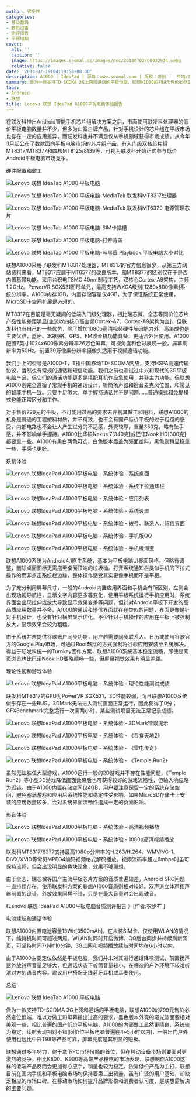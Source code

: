 ```yaml
---
author: 农步祥
categories:
- 移动数码
- 数码设备
- 测评报告
- 平板电脑
cover:
  alt: ''
  caption: ''
  image: https://images.soomal.cc/images/doc/20130702/00032934.webp
  relative: false
date: '2013-07-19T04:19:58+08:00'
description: A1000 | IdeaPad | 源自：www.soomal.com | 版权：原创 |  平均/总评分：07.50/60
summary: 做为一款支持TD-SCDMA 3G上网和通话的平板电脑，联想A1000的799元售价必然定位低端，相比普遍的国产低价平板电脑，内部做工显然更精良，系统较为稳定，续航表现相对不错，屏幕亮度是其明显的短板。
tags:
- Android
- 联想
title: Lenovo 联想 IdeaPad A1000平板电脑体验报告
---
```


在联发科推出Android智能手机芯片组解决方案之后，市面使用联发科处理器的低价平板电脑数量并不少，但多为山寨白牌产品，针对手机设计的芯片组在平板市场也存在一定的应用差异，而联发科也并不满足仅从手机领域获得市场成绩，从今年3月起公布了数款面向平板电脑市场的芯片组产品。有入门级双核芯片组MT8317/MT8377和四核MT8125/8139等，可视为联发科开始正式参与低价Android平板电脑市场竞争。







硬件配置和做工



![Lenovo 联想 IdeaTab A1000 平板电脑](https://images.soomal.cc/images/doc/20130702/00032908_01.webp)



![Lenovo 联想 IdeaTab A1000 平板电脑-MediaTek 联发科MT8317处理器](https://images.soomal.cc/images/doc/20130702/00032925_01.webp)



![Lenovo 联想 IdeaTab A1000 平板电脑-MediaTek 联发科MT6329 电源管理芯片](https://images.soomal.cc/images/doc/20130702/00032926_01.webp)



![Lenovo 联想 IdeaTab A1000 平板电脑-SIM卡插槽](https://images.soomal.cc/images/doc/20130702/00032913_01.webp)



![Lenovo 联想 IdeaTab A1000 平板电脑-打开背盖](https://images.soomal.cc/images/doc/20130702/00032922_01.webp)



![Lenovo 联想 IdeaTab A1000 平板电脑-与黑莓 Playbook 平板电脑大小对比](https://images.soomal.cc/images/doc/20130702/00032917_01.webp)



联想A1000采用了联发科MT8317处理器，MT8317的官方信息很少，从第三方网站资料来看，MT8317应属于MT6577的改良版本，和MT8377的区别仅在于是否内置基带功能。采用台积电TSMC 40nm制程工艺，双核心Cortex-A9架构，主频1.2GHz。PowerVR SGX531图形单元，最高支持WXGA级别[1280x800像素]系统分辨率。A1000内存1GB，内置存储容量仅4GB，为了保证系统正常使用，MicroSD卡空间扩展是必须的。



MT8317在目前是毫无疑问的低端入门级处理器，相比瑞芯微、全志等同价位芯片产品性能差距明显[主流以四核心高主频Cortex-A7、Cortex-A9架构为主]，但联发科也有自己的一些优势，除了增加1080p高清视频硬件解码能力外，高集成也是主要优点，蓝牙、3G网络、GPS、FM收音机功能具备，更适合外出使用。A1000配置7英寸1024x600像素分辨率26万色屏幕，可视角度和色彩表现一般，屏幕刷新率为50Hz。前置30万像素分辨率摄像头适用于视频通话功能。







我们手上的型号是A1000-T，T指中国移动TD-SCDMA网络，支持HSPA高速传输协议，当然也有常规的通话和短信功能。我们之前也测试过中兴和现代的3G平板电脑产品，但它们的通话功能更多是搭配耳机作应急使用，并非主力功能。但联想A1000则完全遵循了常规手机的通话设计，听筒扬声器和拾音麦克风位置，和常见的智能手机一致。只要手足够大，单手握持通话并不是问题……普通模式和免提模式也能正常区分和工作。



对于售价799元的平板，不可能用过高的要求去评判其做工和用料，联想A1000的机身是普通的工程塑料材质，并不精致，也不会有国产低价平板的过于粗糙的感受，内部电路也不会让人产生过分的不适感，外壳较厚，重量350克，略有坠手感，并不影响单手握持。A1000比华硕Nexus 7[340克]或巴诺Nook HD[300克]都要重一些。A1000有黑白两色可选，白色版本后盖为亮面塑料，黑色则稍显稳重一些，手感也更好。







系统体验



![Lenovo 联想IdeaPad A1000平板电脑 - 系统体验 - 系统桌面](https://images.soomal.cc/images/doc/20130719/00033627_01.webp)



![Lenovo 联想IdeaPad A1000平板电脑 - 系统体验 - 系统下拉通知栏](https://images.soomal.cc/images/doc/20130719/00033628_01.webp)



![Lenovo 联想IdeaPad A1000平板电脑 - 系统体验 - 应用列表](https://images.soomal.cc/images/doc/20130719/00033629_01.webp)



![Lenovo 联想IdeaPad A1000平板电脑 - 系统体验 - 系统设置](https://images.soomal.cc/images/doc/20130719/00033630_01.webp)



![Lenovo 联想IdeaPad A1000平板电脑 - 系统体验 - 拨号、联系人、短信界面](https://images.soomal.cc/images/doc/20130719/00033625.webp)



![Lenovo 联想IdeaPad A1000平板电脑 - 系统体验 - 手机版QQ](https://images.soomal.cc/images/doc/20130719/00033631_01.webp)



![Lenovo 联想IdeaPad A1000平板电脑 - 系统体验 - 手机版淘宝](https://images.soomal.cc/images/doc/20130719/00033632_01.webp)



联想A1000系统为Android4.1原生系统，基本为平板电脑UI界面风格，但略有调整，删除桌面图标无需拖至桌面顶端的垃圾桶。打开系统通知栏类似手机的下拉式操作的而非点击系统栏边缘，整体操作感受其实更像手机而不是平板。



为了充分利用屏幕尺寸，一般的Android内置应用界面和手机会有所区别，左侧会出现功能导航栏，显示文字内容更多等变化，使用平板系统运行手机应用时，系统界面会出现拉伸或放大导致显示效果变差等问题，但针对Android平板下开发的高品质应用数量并不多。A1000的通话和短信界面就存在类似的问题，界面更像是针对手机设计，也没有针对横屏显示优化。不少针对手机操作的应用在平板上被强制放大，显示效果会较为粗糙。



由于系统并未提供谷歌账户同步功能，用户若需要同步联系人、日历或使用谷歌官方的Google Play市场，可通过Root越狱的方式强制将谷歌应用安装至系统解决。得益于联发科统一的Turnkey固件方案，联想A1000系统基本稳定流畅，即使是网页浏览也比巴诺Nook HD要略顺畅一些，但屏幕视觉效果有明显差距。







理论性能和游戏体验



![Lenovo 联想IdeaPad A1000平板电脑 - 系统体验 - 理论性能测试成绩](https://images.soomal.cc/images/doc/20130719/00033626.webp)



联发科MT8317的GPU为PowerVR SGX531，3D性能较弱，而且联想A1000系统似乎存在一些BUG，3DMark无法进入测试画面正常运行，因此获得了0分；GFXBenchmark完整运行一次需两小时，某些测试项目无法正常记录成绩。



![Lenovo 联想IdeaPad A1000平板电脑 - 系统体验 - 3DMark错误提示](https://images.soomal.cc/images/doc/20130719/00033633_01.webp)



![Lenovo 联想IdeaPad A1000平板电脑 - 系统体验 - 《吞食天地2》](https://images.soomal.cc/images/doc/20130719/00033636_01.webp)



![Lenovo 联想IdeaPad A1000平板电脑 - 系统体验 - 《雷电传奇》](https://images.soomal.cc/images/doc/20130719/00033634_01.webp)



![Lenovo 联想IdeaPad A1000平板电脑 - 系统体验 - 《Temple Run2》](https://images.soomal.cc/images/doc/20130719/00033635_01.webp)



虽然无法胜任大型游戏，A1000运行一般的2D游戏并不存在性能问题，《Temple Run2》等小型3D游戏降低画面效果后也可获得较好的游戏流畅性，但输入响应略为迟钝。由于A1000内置存储空间仅4GB，用户要注意保留一定的系统存储空间，避免塞满游戏和应用后系统性能和稳定性受影响，如果MicroSD存储卡上安装的应用数量较多，会对系统界面流畅性造成一定的负面影响。







影音体验



![Lenovo 联想IdeaPad A1000平板电脑 - 系统体验 - 高清视频播放](https://images.soomal.cc/images/doc/20130719/00033637_01.webp)



![Lenovo 联想IdeaPad A1000平板电脑 - 系统体验 - 1080p高清视频播放](https://images.soomal.cc/images/doc/20130719/00033638_01.webp)



联发科MT8317/8377支持最高1080p分辨率的H.263/H.264、WMV/VC-1、DIVX/XVID等常见MPEG4编码视频格式解码播放，视频流码率超过6mbps时虽可保持流畅，但会出现明显的色块现象，效果不够理想。



由于全志、瑞芯微等国产主流平板芯片方案的音质普遍较差，Android SRC问题一直持续存在，使用联发科方案的联想A1000音质则相对较好。双声道立体声扬声器前置的设计，外放效果同样不错，只是在最大音量时会出现破音。



《Lenovo 联想 IdeaPad A1000平板电脑音质测评报告 》[作者:农步祥 ]







电池续航和通话体验



联想A1000内置电池容量13Wh[3500mAh]，在未装SIM卡、仅使用WLAN的情况下，纯待机时间可超过两周。WLAN时同时开启微博、QQ后台同步并持续刷新网页，可坚持时间7小时10分钟，3G上网和视频播放续航时间均在6小时以内。







由于A1000主要定位依然是平板电脑，我们并未对其进行通话降噪测试，前置扬声器外放铃声音量足够大，但通话状态下听筒音量较小，在嘈杂的户外环境下较难听清对方的语音内容，建议用户搭配无线蓝牙耳机或耳麦使用。







总结



![Lenovo 联想 IdeaTab A1000 平板电脑](https://images.soomal.cc/images/doc/20130702/00032921.webp)



做为一款支持TD-SCDMA 3G上网和通话的平板电脑，联想A1000的799元售价必然定位低端，难以对做工和屏幕提出过高的要求，黑色版本外壳的哑光漆面要相对美观一些，相比普遍的国产低价平板电脑，A1000的内部做工显然更精良，系统较为稳定，续航表现相对不错[同价位平板电脑普遍在4~5小时以内]，一般出门户外使用也远比中兴T98等产品可靠，屏幕亮度是其明显的短板。







联想通过多年努力，终于拿下PC市场份额的首位，但在移动设备市场则要面对更激烈的竞争，相比K800、K900等高端产品糟糕的市场表现，联想制作A1000这样的低端产品反而会更加得心应手，销量也较为稳定。依靠低价产品为主打，联想目前在国内手机和平板电脑市场均保持着第二出货量，虽有广泛的用户基础，却缺乏相应的市场口碑。在移动市场如何提升品牌形象和消费者认可度，是联想需解决的主要问题。